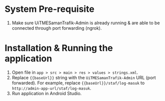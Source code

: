 # System Pre-requisite

1. Make sure UiTMESamanTrafik-Admin is already running & are able to be connected through port forwarding (ngrok).

# Installation & Running the application

1. Open file in `app > src > main > res > values > strings.xml`.
2. Replace `{{baseUrl}}` string with the `UiTMESamanTrafik-Admin` URL (port forwarded). For example, replace `{{baseUrl}}/staf/log-masuk` to `http://admin-app-url/staf/log-masuk`.
3. Run application in Android Studio.
